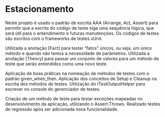 # Estacionamento

Neste projeto é usado o padrão de escrita AAA (Arrange, Act, Assert) para permitir que a escrita do código de teste siga uma sequência lógica,
que será útil para o entendimento e futuras manutenções.
Os códigos de testes são escritos com o frameworks de testes xUnit.

Utilizada a anotação [Fact] para testar “fatos” únicos, ou seja, um único método e quando não temos a necessidade de parâmetros.
Utilizada a anotação [Theory] para passar um conjunto de valores para um método de teste que serão entendidos como uma novo teste.

Aplicação de boas práticas na nomeação de métodos de testes com o padrão given_when_then.
Aplicação dos conceitos de Setup e Cleanup na escrita dos métodos de testes. 
Utilização do ITestOutputHelper para escrever no console do gerenciador de testes.

Criação de um método de teste para testar exceções mapeadas no desenvolvimento da aplicação, utilizando o Assert.Throws.
Realizado testes de regressão após ser adicionada nova funcionalidade.

